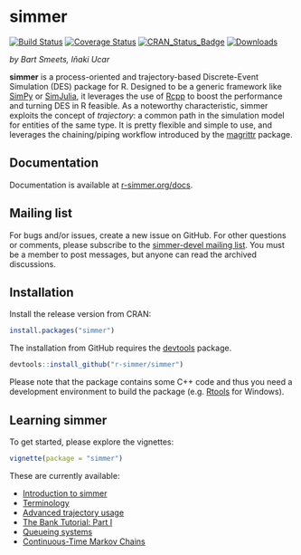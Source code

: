 simmer
======

[![Build Status](https://travis-ci.org/r-simmer/simmer.svg?branch=master)](https://travis-ci.org/r-simmer/simmer)
[![Coverage Status](https://coveralls.io/repos/github/r-simmer/simmer/badge.svg?branch=master)](https://coveralls.io/github/r-simmer/simmer?branch=master)
[![CRAN\_Status\_Badge](http://www.r-pkg.org/badges/version/simmer)](http://cran.r-project.org/package=simmer)
[![Downloads](http://cranlogs.r-pkg.org/badges/simmer)](http://cran.rstudio.com/package=simmer)

*by Bart Smeets, Iñaki Ucar*

**simmer** is a process-oriented and trajectory-based Discrete-Event Simulation (DES) package for R. Designed to be a generic framework like [SimPy](https://simpy.readthedocs.org) or [SimJulia](http://simjuliajl.readthedocs.org), it leverages the use of [Rcpp](http://www.rcpp.org/) to boost the performance and turning DES in R feasible. As a noteworthy characteristic, simmer exploits the concept of _trajectory_: a common path in the simulation model for entities of the same type. It is pretty flexible and simple to use, and leverages the chaining/piping workflow introduced by the [magrittr](https://github.com/smbache/magrittr) package.

## Documentation

Documentation is available at [r-simmer.org/docs](http://r-simmer.org/docs).

## Mailing list

For bugs and/or issues, create a new issue on GitHub. For other questions or comments, please subscribe to the [simmer-devel mailing list](https://groups.google.com/forum/#!forum/simmer-devel). You must be a member to post messages, but anyone can read the archived discussions.

## Installation

Install the release version from CRAN:

``` r
install.packages("simmer")
```

The installation from GitHub requires the [devtools](https://github.com/hadley/devtools) package.

``` r
devtools::install_github("r-simmer/simmer")
```

Please note that the package contains some C++ code and thus you need a development environment to build the package (e.g. [Rtools](http://cran.r-project.org/bin/windows/Rtools/) for Windows).

## Learning simmer

To get started, please explore the vignettes: 

``` r
vignette(package = "simmer")
```

These are currently available:

* [Introduction to simmer](https://cran.r-project.org/web/packages/simmer/vignettes/A-introduction.html)
* [Terminology](https://cran.r-project.org/web/packages/simmer/vignettes/B-terminology.html)
* [Advanced trajectory usage](https://cran.r-project.org/web/packages/simmer/vignettes/C-trajectories.html)
* [The Bank Tutorial: Part I](https://cran.r-project.org/web/packages/simmer/vignettes/D-bank-1.html)
* [Queueing systems](https://cran.r-project.org/web/packages/simmer/vignettes/E-queueing-systems.html)
* [Continuous-Time Markov Chains](https://cran.r-project.org/web/packages/simmer/vignettes/F-ctmc.html)
